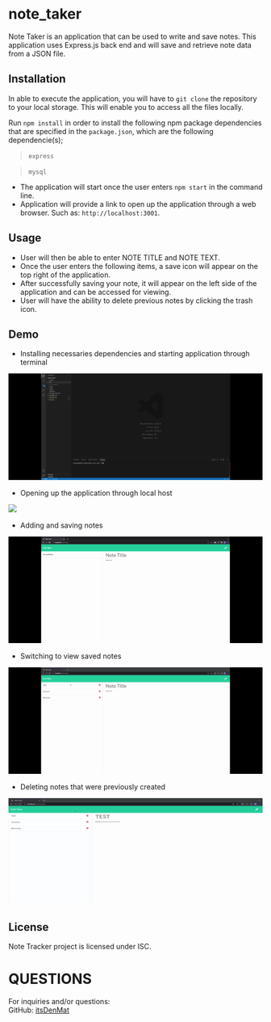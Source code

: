 # note_taker
Note Taker is an application that can be used to write and save notes. This application uses Express.js back end and will save and retrieve note data from a JSON file.

## Installation

In able to execute the application, you will have to `git clone` the repository to your local storage. This will enable you to access all the files locally.

Run `npm install` in order to install the following npm package dependencies that are specified in the `package.json`, which are the following dependencie(s);
> `express`

> `mysql`

* The application will start once the user enters `npm start` in the command line.
* Application will provide a link to open up the application through a web browser. Such as: `http://localhost:3001`.

## Usage
* User will then be able to enter NOTE TITLE and NOTE TEXT.
* Once the user enters the following items, a save icon will appear on the top right of the application.
* After successfully saving your note, it will appear on the left side of the application and can be accessed for viewing.
* User will have the ability to delete previous notes by clicking the trash icon.

## Demo
* Installing necessaries dependencies and starting application through terminal
<img src="./Assets/npm_note_taker.gif">

* Opening up the application through local host
<img src="./Assets/localhost_note_taker.gif">

* Adding and saving notes
<img src="./Assets/save_note_taker.gif">

* Switching to view saved notes
<img src="./Assets/switch_note_taker.gif">

* Deleting notes that were previously created
<img src="./Assets/delete_note_taker.gif">

## License 
Note Tracker project is licensed under ISC.

# QUESTIONS
For inquiries and/or questions:
<br>
GitHub: [itsDenMat](#itsDenMat)